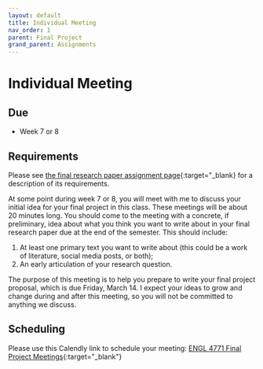 ```yaml
---
layout: default
title: Individual Meeting
nav_order: 1
parent: Final Project
grand_parent: Assignments
---
```

# Individual Meeting
## Due
- Week 7 or 8

## Requirements
Please see [the final research paper assignment page](https://lindsaythomas.net/engl4771s25/assignments/final-project/paper.html){:target="_blank} for a description of its requirements.

At some point during week 7 or 8, you will meet with me to discuss your initial idea for your final project in this class. These meetings will be about 20 minutes long. You should come to the meeting with a concrete, if preliminary, idea about what you think you want to write about in your final research paper due at the end of the semester. This should include:
1. At least one primary text you want to write about (this could be a work of literature, social media posts, or both);
2. An early articulation of your research question.

The purpose of this meeting is to help you prepare to write your final project proposal, which is due Friday, March 14. I expect your ideas to grow and change during and after this meeting, so you will not be committed to anything we discuss.

## Scheduling
Please use this Calendly link to schedule your meeting: [ENGL 4771 Final Project Meetings](https://calendly.com/lcthomas/engl-4771-final-project-meetings){:target="_blank"}
